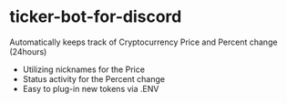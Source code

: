 # ticker-bot-for-discord

Automatically keeps track of Cryptocurrency Price and Percent change (24hours)

- Utilizing nicknames for the Price 
- Status activity for the Percent change
- Easy to plug-in new tokens via .ENV
